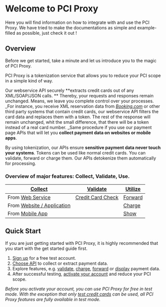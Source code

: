 # Welcome to PCI Proxy

Here you will find information on how to integrate with and use the PCI Proxy. We have tried to make the documentations as simple and example-filled as possible, just check it out !

## Overview

Before we get started, take a minute and let us introduce you to the magic of PCI Proxy.

PCI Proxy is a tokenization service that allows you to reduce your PCI scope in a simple kind of way.

Our webservice API securely **extracts credit cards out of any XML/SOAP/JSON calls. ** Thereby, your requests and responses remain unchanged. Means, we leave you complete control over your processes. _For instance, you receive XML reservation data from _[_Booking.com_](http://www.booking.com/)_ or other third party systems that contain credit cards, our webservice API filters the card data and replaces them with a token. The rest of the response will remain unchanged, whit the small difference, that there will be a token instead of a real card number. _Same procedure if you use our payment page APIs that will let you **collect payment data on websites or mobile apps**.

By using tokenization, our APIs ensure **sensitive payment data never touch your systems**. Tokens can be used like normal credit cards. You can validate, forward or charge them. Our APIs detokenize them automatically for processing.

### Overview of major features: Collect, Validate, Use.

| [**Collect**](collect_payment_data.html) | [**Validate**](validate.html) | [**Utilize**](utilize) |
| --- | --- | --- |
| From [Web Service](webservice.html) | [Credit Card Check](validate.html) | [Forward](forward.html) |
| From [Website / Application](website-application.html) |  | [Charge](charge.html) |
| From [Mobile App](mobile-app.html) |  | [Show](show.html) |

## Quick Start

If you are just getting started with PCI Proxy, it is highly recommended that you start with the get started guide first.

1. [Sign up](https://www.pci-proxy.com/#/signup) for a free test account.
2. [Choose API](collect_payment_data.html) to collect or extract payment data.
3. Explore features, e.g. [validate](validate.html), [charge](charge.html), [forward](forward.html) or [display](retrieve.html) payment data.
4. After successful testing, [activate your account](live_mode-test.html) and reduce your PCI scope.

_Before you activate your account, you can use PCI Proxy for free in test mode. With the exception that only _[_test credit cards_](live_mode-test.html)_ can be used, all PCI Proxy features are fully available in test mode._

